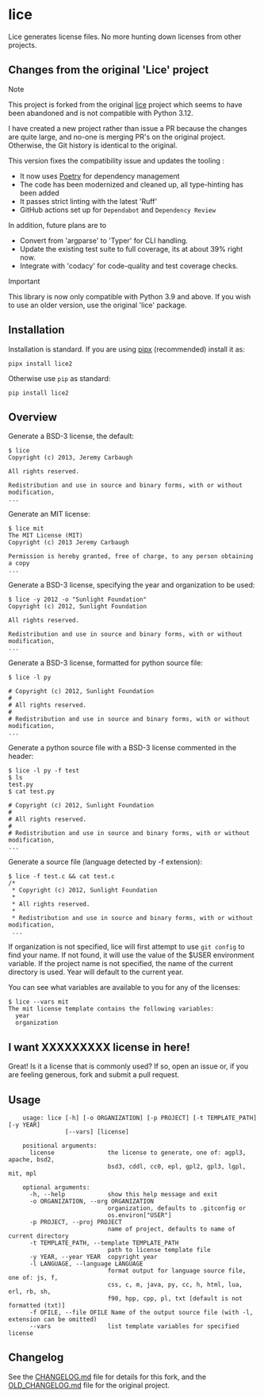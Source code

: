 # lice

Lice generates license files. No more hunting down licenses from other projects.

## Changes from the original 'Lice' project

> [!NOTE]
> This project is forked from the original
> [lice](https://github.com/licenses/lice) project which seems to have been
> abandoned and is not compatible with Python 3.12.
>
> I have created a new project rather than issue a PR because the changes are
> quite large, and no-one is merging PR's on the original project. Otherwise,
> the Git history is identical to the original.

This version fixes the compatibility issue and updates the tooling :

- It now uses [Poetry](https://python-poetry.org/) for dependency management
- The code has been modernized and cleaned up, all type-hinting has been
added
- It passes strict linting with the latest 'Ruff'
- GitHub actions set up for `Dependabot` and `Dependency Review`

In addition, future plans are to

- Convert from 'argparse' to 'Typer' for CLI handling.
- Update the existing test suite to full coverage, its at about 39% right now.
- Integrate with 'codacy' for code-quality and test coverage checks.

> [!IMPORTANT]
> This library is now only compatible with Python 3.9 and above. If you wish to
> use an older version, use the original 'lice' package.

## Installation

Installation is standard. If you are using [pipx](https://pipx.pypa.io/)
(recommended) install it as:

```console
pipx install lice2
```

Otherwise use `pip` as standard:

```console
pip install lice2
```

## Overview

Generate a BSD-3 license, the default:

```console
$ lice
Copyright (c) 2013, Jeremy Carbaugh

All rights reserved.

Redistribution and use in source and binary forms, with or without modification,
...
```

Generate an MIT license:

```console
$ lice mit
The MIT License (MIT)
Copyright (c) 2013 Jeremy Carbaugh

Permission is hereby granted, free of charge, to any person obtaining a copy
...
```

Generate a BSD-3 license, specifying the year and organization to be used:

```console
$ lice -y 2012 -o "Sunlight Foundation"
Copyright (c) 2012, Sunlight Foundation

All rights reserved.

Redistribution and use in source and binary forms, with or without modification,
...
```

Generate a BSD-3 license, formatted for python source file:

```console
$ lice -l py

# Copyright (c) 2012, Sunlight Foundation
#
# All rights reserved.
#
# Redistribution and use in source and binary forms, with or without modification,
...
```

Generate a python source file with a BSD-3 license commented in the header:

```console
$ lice -l py -f test
$ ls
test.py
$ cat test.py

# Copyright (c) 2012, Sunlight Foundation
#
# All rights reserved.
#
# Redistribution and use in source and binary forms, with or without modification,
...
```

Generate a source file (language detected by -f  extension):

```console
$ lice -f test.c && cat test.c
/*
 * Copyright (c) 2012, Sunlight Foundation
 *
 * All rights reserved.
 *
 * Redistribution and use in source and binary forms, with or without modification,
 ...
```

If organization is not specified, lice will first attempt to use `git config` to
find your name. If not found, it will use the value of the $USER environment
variable. If the project name is not specified, the name of the current
directory is used. Year will default to the current year.

You can see what variables are available to you for any of the licenses:

```console
$ lice --vars mit
The mit license template contains the following variables:
  year
  organization
```

## I want XXXXXXXXX license in here!

Great! Is it a license that is commonly used? If so, open an issue or, if you
are feeling generous, fork and submit a pull request.

## Usage

```console
    usage: lice [-h] [-o ORGANIZATION] [-p PROJECT] [-t TEMPLATE_PATH] [-y YEAR]
                [--vars] [license]

    positional arguments:
      license               the license to generate, one of: agpl3, apache, bsd2,
                            bsd3, cddl, cc0, epl, gpl2, gpl3, lgpl, mit, mpl

    optional arguments:
      -h, --help            show this help message and exit
      -o ORGANIZATION, --org ORGANIZATION
                            organization, defaults to .gitconfig or
                            os.environ["USER"]
      -p PROJECT, --proj PROJECT
                            name of project, defaults to name of current directory
      -t TEMPLATE_PATH, --template TEMPLATE_PATH
                            path to license template file
      -y YEAR, --year YEAR  copyright year
      -l LANGUAGE, --language LANGUAGE
                            format output for language source file, one of: js, f,
                            css, c, m, java, py, cc, h, html, lua, erl, rb, sh,
                            f90, hpp, cpp, pl, txt [default is not formatted (txt)]
      -f OFILE, --file OFILE Name of the output source file (with -l, extension can be omitted)
      --vars                list template variables for specified license
```

## Changelog

See the [CHANGELOG.md](CHANGELOG.md) file for details for this fork, and the
[OLD_CHANGELOG.md](OLD_CHANGELOG.md) file for the original project.
